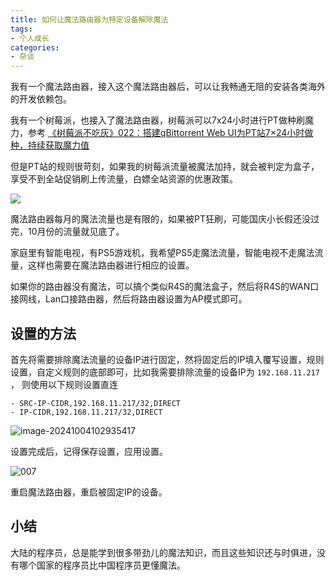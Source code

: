 ```yaml
---
title: 如何让魔法路由器为特定设备解除魔法
tags:
- 个人成长
categories:
- 杂谈
---
```




我有一个魔法路由器，接入这个魔法路由器后，可以让我畅通无阻的安装各类海外的开发依赖包。



我有一个树莓派，也接入了魔法路由器，树莓派可以7x24小时进行PT做种刷魔力，参考 [《树莓派不吃灰》022：搭建qBittorrent Web UI为PT站7×24小时做种，持续获取魔力值](https://v2fy.com/p/2023-10-13-17-53-40-qbit/)

但是PT站的规则很苛刻，如果我的树莓派流量被魔法加持，就会被判定为盒子，享受不到全站促销刷上传流量，白嫖全站资源的优惠政策。



![](https://cdn.fangyuanxiaozhan.com/assets/1727936909780DMkStTt1.png)



魔法路由器每月的魔法流量也是有限的，如果被PT狂刷，可能国庆小长假还没过完，10月份的流量就见底了。



家庭里有智能电视，有PS5游戏机，我希望PS5走魔法流量，智能电视不走魔法流量，这样也需要在魔法路由器进行相应的设置。



如果你的路由器没有魔法，可以搞个类似R4S的魔法盒子，然后将R4S的WAN口接网线，Lan口接路由器，然后将路由器设置为AP模式即可。



## 设置的方法

首先将需要排除魔法流量的设备IP进行固定，然将固定后的IP填入覆写设置，规则设置，自定义规则的底部即可，比如我需要排除流量的设备IP为 `192.168.11.217` ， 则使用以下规则设置直连



```
- SRC-IP-CIDR,192.168.11.217/32,DIRECT
- IP-CIDR,192.168.11.217/32,DIRECT
```



![image-20241004102935417](https://cdn.fangyuanxiaozhan.com/assets/1728008978905Ydd4D4F1.png)

设置完成后，记得保存设置，应用设置。

![007](https://cdn.fangyuanxiaozhan.com/assets/1727939690056WdYssifB.jpeg)

重启魔法路由器，重启被固定IP的设备。





## 小结

大陆的程序员，总是能学到很多带劲儿的魔法知识，而且这些知识还与时俱进，没有哪个国家的程序员比中国程序员更懂魔法。

